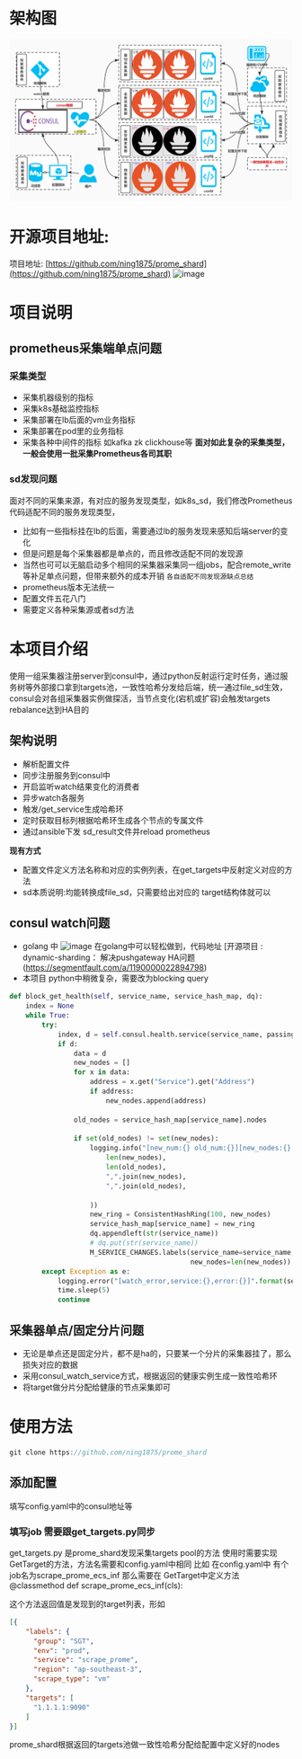 # 架构图
![image](./images/采集端动态分片高可用实战.jpg)

# 开源项目地址: 
项目地址: [https://github.com/ning1875/prome_shard](https://github.com/ning1875/prome_shard)
![image](./images/prome_shard_mon.png)
# 项目说明
## prometheus采集端单点问题
### 采集类型
- 采集机器级别的指标
- 采集k8s基础监控指标
- 采集部署在lb后面的vm业务指标
- 采集部署在pod里的业务指标
- 采集各种中间件的指标 如kafka zk clickhouse等
**面对如此复杂的采集类型，一般会使用一批采集Prometheus各司其职**
### sd发现问题
面对不同的采集来源，有对应的服务发现类型，如k8s_sd，我们修改Prometheus代码适配不同的服务发现类型，
- 比如有一些指标挂在lb的后面，需要通过lb的服务发现来感知后端server的变化
- 但是问题是每个采集器都是单点的，而且修改适配不同的发现源
- 当然也可可以无脑启动多个相同的采集器采集同一组jobs，配合remote_write等补足单点问题，但带来额外的成本开销
`各自适配不同发现源缺点总结`
- prometheus版本无法统一
- 配置文件五花八门
- 需要定义各种采集源或者sd方法

# 本项目介绍
使用一组采集器注册server到consul中，通过python反射运行定时任务，通过服务树等外部接口拿到targets池，一致性哈希分发给后端，统一通过file_sd生效，consul会对各组采集器实例做探活，当节点变化(宕机或扩容)会触发targets rebalance达到HA目的

## 架构说明
- 解析配置文件
- 同步注册服务到consul中
- 开启监听watch结果变化的消费者
- 异步watch各服务
- 触发/get_service生成哈希环
- 定时获取目标列根据哈希环生成各个节点的专属文件
- 通过ansible下发 sd_result文件并reload prometheus

**现有方式**
- 配置文件定义方法名称和对应的实例列表，在get_targets中反射定义对应的方法
- sd本质说明:均能转换成file_sd，只需要给出对应的 target结构体就可以




## consul watch问题
- golang 中
![image](./images/golang_consul_watch.png)
在golang中可以轻松做到，代码地址 [开源项目 : dynamic-sharding： 解决pushgateway HA问题(https://segmentfault.com/a/1190000022894798) 
- 本项目 python中稍微复杂，需要改为blocking query
```python
def block_get_health(self, service_name, service_hash_map, dq):
    index = None
    while True:
        try:
            index, d = self.consul.health.service(service_name, passing=True, index=index)
            if d:
                data = d
                new_nodes = []
                for x in data:
                    address = x.get("Service").get("Address")
                    if address:
                        new_nodes.append(address)

                old_nodes = service_hash_map[service_name].nodes

                if set(old_nodes) != set(new_nodes):
                    logging.info("[new_num:{} old_num:{}][new_nodes:{} old_nodes:{}]".format(
                        len(new_nodes),
                        len(old_nodes),
                        ",".join(new_nodes),
                        ",".join(old_nodes),

                    ))
                    new_ring = ConsistentHashRing(100, new_nodes)
                    service_hash_map[service_name] = new_ring
                    dq.appendleft(str(service_name))
                    # dq.put(str(service_name))
                    M_SERVICE_CHANGES.labels(service_name=service_name, old_nodes=len(old_nodes),
                                             new_nodes=len(new_nodes)).set(len(new_nodes))
        except Exception as e:
            logging.error("[watch_error,service:{},error:{}]".format(service_name, e))
            time.sleep(5)
            continue

```



## 采集器单点/固定分片问题
- 无论是单点还是固定分片，都不是ha的，只要某一个分片的采集器挂了，那么损失对应的数据
- 采用consul_watch_service方式，根据返回的健康实例生成一致性哈希环
- 将target做分片分配给健康的节点采集即可

# 使用方法
```c
git clone https://github.com/ning1875/prome_shard
```

## 添加配置
填写config.yaml中的consul地址等
### 填写job 需要跟get_targets.py同步
get_targets.py 是prome_shard发现采集targets pool的方法
使用时需要实现 GetTarget的方法，方法名需要和config.yaml中相同
比如 在config.yaml中 有个job名为scrape_prome_ecs_inf
那么需要在 GetTarget中定义方法
    @classmethod
    def scrape_prome_ecs_inf(cls):
    
这个方法返回值是发现到的target列表，形如
```json
[{
    "labels": {
      "group": "SGT",
      "env": "prod",
      "service": "scrape_prome",
      "region": "ap-southeast-3",
      "scrape_type": "vm"
    },
    "targets": [
      "1.1.1.1:9090"
    ]
}]
 ```
prome_shard根据返回的targets池做一致性哈希分配给配置中定义好的nodes

